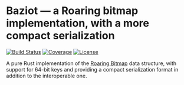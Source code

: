# Baziot — a Roaring bitmap implementation, with a more compact serialization

[![Build Status](https://img.shields.io/github/workflow/status/grim7reaper/baziot/Build)](https://github.com/grim7reaper/baziot/actions)
[![Coverage](https://img.shields.io/codecov/c/github/grim7reaper/baziot)](https://app.codecov.io/gh/grim7reaper/baziot)
[![License](https://img.shields.io/badge/license-BSD-green)](https://opensource.org/licenses/BSD-3-Clause)

A pure Rust implementation of the [Roaring Bitmap](http://roaringbitmap.org/)
data structure, with support for 64-bit keys and providing a compact
serialization format in addition to the interoperable one.
